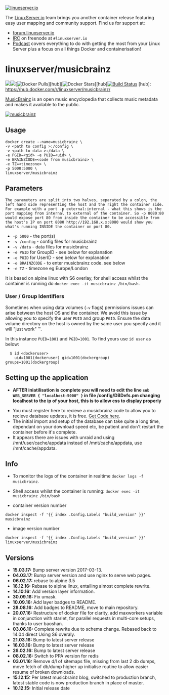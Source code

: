 [linuxserverurl]: https://linuxserver.io
[forumurl]: https://forum.linuxserver.io
[ircurl]: https://www.linuxserver.io/irc/
[podcasturl]: https://www.linuxserver.io/podcast/
[appurl]: https://musicbrainz.org/

[![linuxserver.io](https://raw.githubusercontent.com/linuxserver/docker-templates/master/linuxserver.io/img/linuxserver_medium.png)][linuxserverurl]

The [LinuxServer.io][linuxserverurl] team brings you another container release featuring easy user mapping and community support. Find us for support at:
* [forum.linuxserver.io][forumurl]
* [IRC][ircurl] on freenode at `#linuxserver.io`
* [Podcast][podcasturl] covers everything to do with getting the most from your Linux Server plus a focus on all things Docker and containerisation!

# linuxserver/musicbrainz
[![](https://images.microbadger.com/badges/version/linuxserver/musicbrainz.svg)](https://microbadger.com/images/linuxserver/musicbrainz "Get your own version badge on microbadger.com")[![](https://images.microbadger.com/badges/image/linuxserver/musicbrainz.svg)](http://microbadger.com/images/linuxserver/musicbrainz "Get your own image badge on microbadger.com")[![Docker Pulls](https://img.shields.io/docker/pulls/linuxserver/musicbrainz.svg)][hub][![Docker Stars](https://img.shields.io/docker/stars/linuxserver/musicbrainz.svg)][hub][![Build Status](http://jenkins.linuxserver.io:8080/buildStatus/icon?job=Dockers/LinuxServer.io/linuxserver-musicbrainz)](http://jenkins.linuxserver.io:8080/job/Dockers/job/LinuxServer.io/job/linuxserver-musicbrainz/)
[hub]: https://hub.docker.com/r/linuxserver/musicbrainz/

[MusicBrainz][appurl] is an open music encyclopedia that collects music metadata and makes it available to the public.

[![musicbrainz](https://raw.githubusercontent.com/linuxserver/beta-templates/master/lsiodev/img/musicbrainzgitlogo.jpg)][appurl]

## Usage

```
docker create --name=musicbrainz \
-v <path to config >:/config \
-v <path to data >:/data \
-e PGID=<gid> -e PUID=<uid> \
-e BRAINZCODE=<code from musicbrainz> \
-e TZ=<timezone> \
-p 5000:5000 \
linuxserver/musicbrainz
```

## Parameters

`The parameters are split into two halves, separated by a colon, the left hand side representing the host and the right the container side. 
For example with a port -p external:internal - what this shows is the port mapping from internal to external of the container.
So -p 8080:80 would expose port 80 from inside the container to be accessible from the host's IP on port 8080
http://192.168.x.x:8080 would show you what's running INSIDE the container on port 80.`


* `-p 5000` - the port(s)
* `-v /config` - config files for musicbrainz
* `-v /data` - data files for musicbrainz
* `-e PGID` for GroupID - see below for explanation
* `-e PUID` for UserID - see below for explanation
* `-e BRAINZCODE` - to enter musicbrainz code. see below
* `-e TZ` - timezone eg Europe/London

It is based on alpine linux with S6 overlay, for shell access whilst the container is running do `docker exec -it musicbrainz /bin/bash`.

### User / Group Identifiers

Sometimes when using data volumes (`-v` flags) permissions issues can arise between the host OS and the container. We avoid this issue by allowing you to specify the user `PUID` and group `PGID`. Ensure the data volume directory on the host is owned by the same user you specify and it will "just work" ™.

In this instance `PUID=1001` and `PGID=1001`. To find yours use `id user` as below:

```
  $ id <dockeruser>
    uid=1001(dockeruser) gid=1001(dockergroup) groups=1001(dockergroup)
```
      
## Setting up the application 
+ **AFTER iniatilisation is complete you will need to edit the line `sub WEB_SERVER { "localhost:5000" }` in file /config/DBDefs.pm changing localhost to the ip of your host, this is to allow css to display properly**

* You must register here to recieve a musicbrainz code to allow you to recieve database updates, it is free. [Get Code here](https://metabrainz.org/supporters/account-type). 
* The initial import and setup of the database can take quite a long time, dependant on your download speed etc, be patient and don't restart the container before it's complete.
* It appears there are issues with unraid and using /mnt/user/cache/appdata instead of /mnt/cache/appdata, use /mnt/cache/appdata.

## Info
* To monitor the logs of the container in realtime `docker logs -f musicbrainz`.
* Shell access whilst the container is running: `docker exec -it musicbrainz /bin/bash`

* container version number 

`docker inspect -f '{{ index .Config.Labels "build_version" }}' musicbrainz`

* image version number

`docker inspect -f '{{ index .Config.Labels "build_version" }}' linuxserver/musicbrainz`

## Versions

+ **15.03.17:** Bump server version 2017-03-13.
+ **04.03.17:** Bump server version and use nginx to serve web pages.
+ **06.02.17:** rebase to alpine 3.5
+ **16.12.16:** Rebase to alpine linux, entailing almost complete rewrite.
+ **14.10.16:** Add version layer information.
+ **30.09.16:** Fix umask.
+ **10.09.16:** Add layer badges to README.
+ **28.08.16:** Add badges to README, move to main repository.
+ **20.07.16:** Restructure of docker file for clarity, add maxworkers variable in conjunction with starlet,
for parallel requests in multi-core setups, thanks to user baoshan. 
+ **03.06.16:** Complete rewrite due to schema change. Rebased back to 14.04 direct Using S6 overaly.
+ **21.03.16:** Bump to latest server release
+ **16.03.16:** Bump to latest server release
+ **26.02.16:** Bump to latest server release
+ **08.02.16:** Switch to PPA version for redis
+ **03.01.16:** Remove d/l of sitemaps file, missing from last 2 db dumps, 
move fetch of db/dump higher up initialise routine to allow easier resume of broken downloads.
+ **15.12.15:** Per latest musicbrainz blog, switched to production branch,
latest stable code is now production branch in place of master.
+ **10.12.15:** Initial release date
